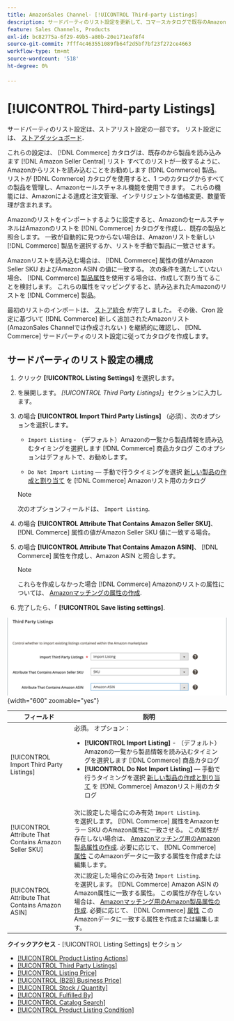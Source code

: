 ```yaml
---
title: AmazonSales Channel- [!UICONTROL Third-party Listings]
description: サードパーティのリスト設定を更新して、コマースカタログで既存のAmazon Seller Central リストから製品を読み込むかどうかを決定します。
feature: Sales Channels, Products
exl-id: bc82775a-6f29-49b5-a80b-20e171eaf8f4
source-git-commit: 7fff4c463551089fb64f2d5bf7bf23f272ce4663
workflow-type: tm+mt
source-wordcount: '518'
ht-degree: 0%

---
```


# [!UICONTROL Third-party Listings]

サードパーティのリスト設定は、ストアリスト設定の一部です。 リスト設定には、 [ストアダッシュボード](./amazon-store-dashboard.md).

これらの設定は、 [!DNL Commerce] カタログは、既存のから製品を読み込みます [!DNL Amazon Seller Central] リスト すべてのリストが一致するように、Amazonからリストを読み込むことをお勧めします [!DNL Commerce] 製品。 リストが [!DNL Commerce] カタログを使用すると、1 つのカタログからすべての製品を管理し、Amazonセールスチャネル機能を使用できます。 これらの機能には、Amazonによる達成と注文管理、インテリジェントな価格変更、数量管理が含まれます。

Amazonのリストをインポートするように設定すると、AmazonのセールスチャネルはAmazonのリストを [!DNL Commerce] カタログを作成し、既存の製品と照合します。 一致が自動的に見つからない場合は、Amazonリストを新しい [!DNL Commerce] 製品を選択するか、リストを手動で製品に一致させます。

Amazonリストを読み込む場合は、 [!DNL Commerce] 属性の値がAmazon Seller SKU およびAmazon ASIN の値に一致する。 次の条件を満たしていない場合、 [!DNL Commerce] [製品属性](./ob-creating-magento-attributes.md)を使用する場合は、作成して割り当てることを検討します。 これらの属性をマッピングすると、読み込まれたAmazonのリストを [!DNL Commerce] 製品。

最初のリストのインポートは、 [ストア統合](./store-integration.md) が完了しました。 その後、Cron 設定に基づいて [!DNL Commerce] 新しく追加されたAmazonリスト (AmazonSales Channelでは作成されない ) を継続的に確認し、 [!DNL Commerce] サードパーティのリスト設定に従ってカタログを作成します。

## サードパーティのリスト設定の構成

1. クリック **[!UICONTROL Listing Settings]** を選択します。

1. を展開します。 _[!UICONTROL Third Party Listings]_」セクションに入力します。

1. の場合 **[!UICONTROL Import Third Party Listings]** （必須）、次のオプションを選択します。

   - `Import Listing` - （デフォルト）Amazonの一覧から製品情報を読み込むタイミングを選択します [!DNL Commerce] 商品カタログ このオプションはデフォルトで、お勧めします。

   - `Do Not Import Listing`  — 手動で行うタイミングを選択 [新しい製品の作成と割り当て](https://experienceleague.adobe.com/docs/commerce-admin/catalog/products/products-list.html) を [!DNL Commerce] Amazonリスト用のカタログ

   >[!NOTE]
   >次のオプションフィールドは、 `Import Listing`.

1. の場合 **[!UICONTROL Attribute That Contains Amazon Seller SKU]**、 [!DNL Commerce] 属性の値がAmazon Seller SKU 値に一致する場合。

1. の場合 **[!UICONTROL Attribute That Contains Amazon ASIN]**、 [!DNL Commerce] 属性を作成し、Amazon ASIN と照合します。

   >[!NOTE]
   >これらを作成しなかった場合 [!DNL Commerce] Amazonのリストの属性については、 [Amazonマッチングの属性の作成](./ob-creating-magento-attributes.md).

1. 完了したら、「 **[!UICONTROL Save listing settings]**.

![サードパーティのリスト](assets/amazon-third-party-listings.png){width="600" zoomable="yes"}

| フィールド | 説明 |
|--------------------------------------------------------|-----------------------------------------------------------------------------------------------------------------------------------------------------------------------------------------------------------------------------------------------------------------------------------------------------------------------------------------------------------------------------------------------------------------------------------------------------------------------------------|
| [!UICONTROL Import Third Party Listings] | 必須。 オプション：<ul><li>**[!UICONTROL Import Listing]** - （デフォルト）Amazonの一覧から製品情報を読み込むタイミングを選択します [!DNL Commerce] 商品カタログ </li><li>**[!UICONTROL Do Not Import Listing]**  — 手動で行うタイミングを選択 [新しい製品の作成と割り当て](https://experienceleague.adobe.com/docs/commerce-admin/catalog/products/products-list.html) を [!DNL Commerce] Amazonリスト用のカタログ</li></ul> |
| [!UICONTROL Attribute That Contains Amazon Seller SKU] | 次に設定した場合にのみ有効 `Import Listing`.<br>を選択します。 [!DNL Commerce] 属性をAmazonセラー SKU のAmazon属性に一致させる。 この属性が存在しない場合は、 [Amazonマッチング用のAmazon製品属性の作成](./ob-creating-magento-attributes.md). 必要に応じて、 [!DNL Commerce] [属性](./managing-attributes.md) このAmazonデータに一致する属性を作成または編集します。 |
| [!UICONTROL Attribute That Contains Amazon ASIN] | 次に設定した場合にのみ有効 `Import Listing`.<br>を選択します。 [!DNL Commerce] Amazon ASIN のAmazon属性に一致する属性。 この属性が存在しない場合は、 [Amazonマッチング用のAmazon製品属性の作成](./ob-creating-magento-attributes.md). 必要に応じて、 [!DNL Commerce] [属性](./managing-attributes.md) このAmazonデータに一致する属性を作成または編集します。 |

**クイックアクセス** - [!UICONTROL Listing Settings] セクション

- [[!UICONTROL Product Listing Actions]](./product-listing-actions.md)
- [[!UICONTROL Third Party Listings]](./third-party-listing-settings.md)
- [[!UICONTROL Listing Price]](./listing-price.md)
- [[!UICONTROL (B2B) Business Price]](./business-pricing.md)
- [[!UICONTROL Stock / Quantity]](./stock-quantity.md)
- [[!UICONTROL Fulfilled By]](./fulfilled-by.md)
- [[!UICONTROL Catalog Search]](./catalog-search.md)
- [[!UICONTROL Product Listing Condition]](./product-listing-condition.md)

